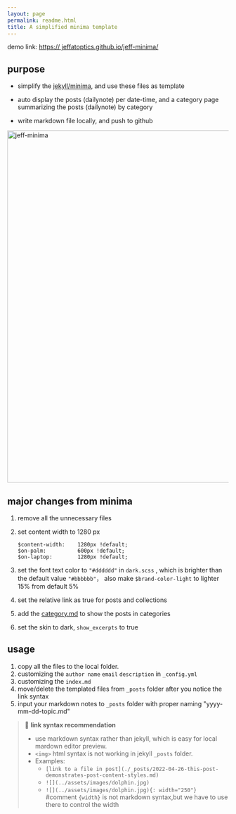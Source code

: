 ```yaml
---
layout: page
permalink: readme.html
title: A simplified minima template
---
```


demo link: [https:// jeffatoptics.github.io/jeff-minima/](https://jeffatoptics.github.io/jeff-minima/)


## purpose

- simplify the [jekyll/minima](https://github.com/jekyll/minima), and use these files as template

- auto display the posts (dailynote) per date-time, and a category page summarizing the posts (dailynote) by category

- write markdown file locally, and push to github

<img src="https://pic4.zhimg.com/80/v2-b07de587e42e790c762525049052f332.gif" alt="jeff-minima" width=800>

## major changes from minima

1. remove all the unnecessary files

1. set content width  to 1280 px 
    ```
    $content-width:    1280px !default;
    $on-palm:          600px !default;
    $on-laptop:        1280px !default;
    ```
1. set the font text color to `"#dddddd"` in `dark.scss` , which is brighter than the default value `"#bbbbbb"`， also make `$brand-color-light` to lighter 15% from default 5%

1. set the relative link as true for posts and collections

1. add the [category.md](category.md) to show the posts in categories

1. set the skin to dark, `show_excerpts` to true

## usage

1. copy all the files to the local folder.
1. customizing the `author name` `email` `description` in `_config.yml`
1. customizing the `index.md`
1. move/delete the templated files from `_posts` folder after you notice the link syntax
1. input your markdown notes to `_posts`  folder with proper naming "yyyy-mm-dd-topic.md"

> 📑 **link syntax recommendation**
>- use markdown syntax rather than jekyll, which is easy for local mardown editor preview.
>-  `<img>` html syntax is not working in jekyll `_posts` folder. 
>- Examples:
>    - `[link to a file in post](./_posts/2022-04-26-this-post-demonstrates-post-content-styles.md)`
>    - `![](../assets/images/dolphin.jpg)`
>    - `![](../assets/images/dolphin.jpg){: width="250"}`  #comment `{width}` is not markdown syntax,but we have to use there to control the width